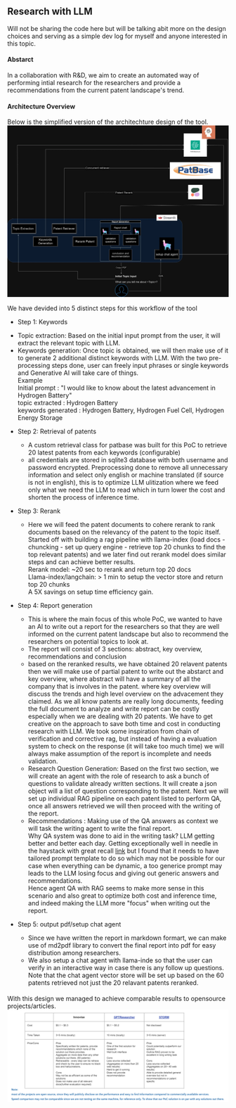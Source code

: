## Research with LLM 

Will not be sharing the code here but will be talking abit more on the design choices and serving as a simple dev log for myself and anyone interested in this topic.

#### Abstarct 
In a collaboration with R&D, we aim to create an automated way of performing intial research for the researchers and provide a recommendations from the current patent landscape's trend.

#### Architecture Overview
Below is the simplified version of the architechture design of the tool. 
![image](https://github.com/MingSheng92/llm_research/blob/main/images/Infra.webp)

We have devided into 5 distinct steps for this workflow of the tool <br />
- Step 1: Keywords
 * Topic extraction: Based on the initial input prompt from the user, it will extract the relevant topic with LLM. 
 * Keywords generation: Once topic is obtained, we will then make use of it to generate 2 additional distinct keywords with LLM. 
With the two pre-processing steps done, user can freely input phrases or single keywords and Generative AI will take care of things. <br />
Example  <br />
Initial prompt : "I would like to know about the latest advancement in Hydrogen Battery" <br />
topic extracted : Hydrogen Battery <br />
keywords generated : Hydrogen Battery, Hydrogen Fuel Cell, Hydrogen Energy Storage <br />

- Step 2: Retrieval of patents
  * A custom retrieval class for patbase was built for this PoC to retrieve 20 latest patents from each keywords (configurable)
  * all credentials are stored in sqlite3 database with both username and password encrypted.
  Preprocessing done to remove all unnecessary information and select only english or machine translated (if source is not in english), this is to optimize LLM ulitization where we feed only what we need the LLM to read which in turn lower the cost and shorten the process of inference time.  <br />

- Step 3: Rerank
  * Here we will feed the patent documents to cohere rerank to rank documents based on the relevancy of the patent to the topic itself.
  Started off with building a rag pipeline with llama-index (load docs - chuncking - set up query engine - retrieve top 20 chunks to find the top relevant patents) and we later find out rerank model does similar steps and can achieve better results. <br />
  Rerank model: ~20 sec to rerank and return top 20 docs <br />
  Llama-index/langchain: > 1 min to setup the vector store and return top 20 chunks <br />
  A 5X savings on setup time efficiency gain. <br />

- Step 4: Report generation
  * This is where the main focus of this whole PoC, we wanted to have an AI to write out a report for the researchers so that they are well informed on the current patent landscape but also to recommend the researchers on potential topics to look at.
  * The report will consist of 3 sections: abstract, key overview, recommendations and conclusion 
  * based on the reranked results, we have obtained 20 relavent patents then we will make use of partial patent to write out the abstarct and key overview, where abstract will have a summary of all the company that is involves in the patent. where key overview will discuss the trends and high level overview on the advacement they claimed.
  As we all know patents are really long documents, feeding the full document to analyze and write report can be costly especially when we are dealing with 20 patents. We have to get creative on the approach to save both time and cost in conducting research with LLM. We took some inspiration from chain of verification and corrective rag, but instead of having a evaluation system to check on the response (it will take too much time) we will always make assumption of the report is incomplete and needs validation.<br />
  * Research Question Generation: Based on the first two section, we will create an agent with the role of research to ask a bunch of questions to validate already written sections. It will create a json object will a list of question corresponding to the patent. Next we will set up individual RAG pipeline on each patent listed to perform QA, once all answers retrieved we will then proceed with the writing of the report.  
  * Recommendations : Making use of the QA answers as context we will task the writing agent to write the final report. 
  <br />Why QA system was done to aid in the writing task? LLM getting better and better each day. Getting exceptionally well in needle in the haystack with great recall [link](https://x.com/alexalbert__/status/1764722513014329620) but I found that it needs to have tailored prompt template to do so which may not be possible for our case when everything can be dynamic, a too generice prompt may leads to the LLM losing focus and giving out generic answers and recommendations. <br />
  Hence agent QA with RAG seems to make more sense in this scenario and also great to optimize both cost and inference time, and indeed making the LLM more "focus" when writing out the report.

- Step 5: output pdf/setup chat agent
  * Since we have written the report in markdown formart, we can make use of md2pdf library to convert the final report into pdf for easy distribution among researchers.
  * We also setup a chat agent with llama-inde so that the user can verify in an interactive way in case there is any follow up questions. Note that the chat agent vector store will be set up based on the 60 patents retrieved not just the 20 relavant patents reranked.

####
With this design we managed to achieve comparable results to opensource projects/articles.  
![comparison](https://github.com/MingSheng92/llm_research/blob/main/images/compare.png)


